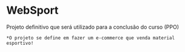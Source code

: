 # WebSport
Projeto definitivo que será utilizado para a conclusão do curso (PPO)

    *O projeto se define em fazer um e-commerce que venda material esportivo!

